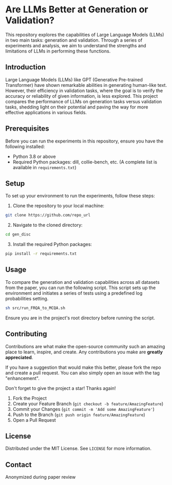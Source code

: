 # Are LLMs Better at Generation or Validation?

This repository explores the capabilities of Large Language Models (LLMs) in two main tasks: generation and validation. Through a series of experiments and analysis, we aim to understand the strengths and limitations of LLMs in performing these functions.

## Introduction

Large Language Models (LLMs) like GPT (Generative Pre-trained Transformer) have shown remarkable abilities in generating human-like text. However, their efficiency in validation tasks, where the goal is to verify the accuracy or reliability of given information, is less explored. This project compares the performance of LLMs on generation tasks versus validation tasks, shedding light on their potential and paving the way for more effective applications in various fields.

## Prerequisites

Before you can run the experiments in this repository, ensure you have the following installed:
- Python 3.8 or above
- Required Python packages: dill, collie-bench, etc. (A complete list is available in `requirements.txt`)

## Setup

To set up your environment to run the experiments, follow these steps:

1. Clone the repository to your local machine:

```bash
git clone https://github.com/repo_url
```

2. Navigate to the cloned directory:

```bash
cd gen_disc
```

3. Install the required Python packages:

```bash
pip install -r requirements.txt
```

## Usage

To compare the generation and validation capabilities across all datasets from the paper, you can run the following script. This script sets up the environment and initiates a series of tests using a predefined log probabilities setting.

```bash
sh src/run_FRQA_to_MCQA.sh
```

Ensure you are in the project's root directory before running the script.

## Contributing

Contributions are what make the open-source community such an amazing place to learn, inspire, and create. Any contributions you make are **greatly appreciated**.

If you have a suggestion that would make this better, please fork the repo and create a pull request. You can also simply open an issue with the tag "enhancement".

Don't forget to give the project a star! Thanks again!

1. Fork the Project
2. Create your Feature Branch (`git checkout -b feature/AmazingFeature`)
3. Commit your Changes (`git commit -m 'Add some AmazingFeature'`)
4. Push to the Branch (`git push origin feature/AmazingFeature`)
5. Open a Pull Request

## License

Distributed under the MIT License. See `LICENSE` for more information.

## Contact

Anonymized during paper review
